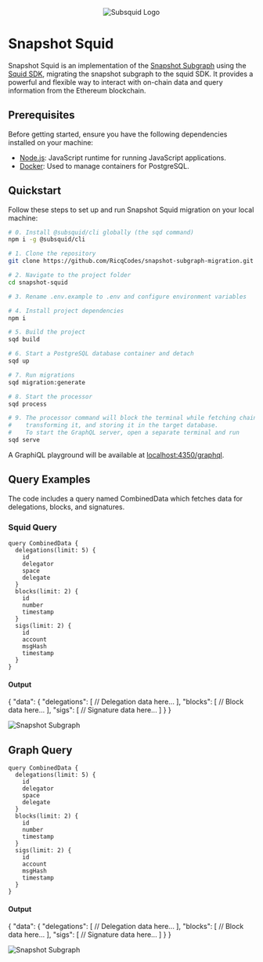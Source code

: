 <p align="center">
  <picture>
      <source srcset="https://uploads-ssl.webflow.com/63b5a9958fccedcf67d716ac/64662df3a5a568fd99e3600c_Squid_Pose_1_White-transparent-slim%201.png" media="(prefers-color-scheme: dark)">
      <img src="https://uploads-ssl.webflow.com/63b5a9958fccedcf67d716ac/64662df3a5a568fd99e3600c_Squid_Pose_1_White-transparent-slim%201.png" alt="Subsquid Logo">
  </picture>
</p>

# Snapshot Squid

Snapshot Squid is an implementation of the [Snapshot Subgraph](https://thegraph.com/hosted-service/subgraph/snapshot-labs/snapshot) using the [Squid SDK](https://docs.subsquid.io/), migrating the snapshot subgraph to the squid SDK. It provides a powerful and flexible way to interact with on-chain data and query information from the Ethereum blockchain.

## Prerequisites

Before getting started, ensure you have the following dependencies installed on your machine:

- [Node.js](https://nodejs.org/): JavaScript runtime for running JavaScript applications.
- [Docker](https://www.docker.com/): Used to manage containers for PostgreSQL.

## Quickstart

Follow these steps to set up and run Snapshot Squid migration on your local machine:

```bash
# 0. Install @subsquid/cli globally (the sqd command)
npm i -g @subsquid/cli

# 1. Clone the repository
git clone https://github.com/RicqCodes/snapshot-subgraph-migration.git

# 2. Navigate to the project folder
cd snapshot-squid

# 3. Rename .env.example to .env and configure environment variables

# 4. Install project dependencies
npm i

# 5. Build the project
sqd build

# 6. Start a PostgreSQL database container and detach
sqd up

# 7. Run migrations
sqd migration:generate

# 8. Start the processor
sqd process

# 9. The processor command will block the terminal while fetching chain data,
#    transforming it, and storing it in the target database.
#    To start the GraphQL server, open a separate terminal and run
sqd serve
```

A GraphiQL playground will be available at [localhost:4350/graphql](http://localhost:4350/graphql).

## Query Examples

The code includes a query named CombinedData which fetches data for delegations, blocks, and signatures.


### Squid Query

```
query CombinedData {
  delegations(limit: 5) {
    id
    delegator
    space
    delegate
  }
  blocks(limit: 2) {
    id
    number
    timestamp
  }
  sigs(limit: 2) {
    id
    account
    msgHash
    timestamp
  }
}

```

#### Output
{
  "data": {
    "delegations": [
      // Delegation data here...
    ],
    "blocks": [
      // Block data here...
    ],
    "sigs": [
      // Signature data here...
    ]
  }
}

![Snapshot Subgraph](https://github.com/cleanerzkp/snapshot-subgraph-migration/blob/main/assets/snapshot-subgraph.png)

## Graph Query

```
query CombinedData {
  delegations(limit: 5) {
    id
    delegator
    space
    delegate
  }
  blocks(limit: 2) {
    id
    number
    timestamp
  }
  sigs(limit: 2) {
    id
    account
    msgHash
    timestamp
  }
}

```

#### Output
{
  "data": {
    "delegations": [
      // Delegation data here...
    ],
    "blocks": [
      // Block data here...
    ],
    "sigs": [
      // Signature data here...
    ]
  }
}

![Snapshot Subgraph](https://github.com/cleanerzkp/snapshot-subgraph-migration/blob/main/assets/snapshot-subgraph.png)

